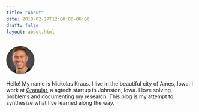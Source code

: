 ```yaml
---
title: "About"
date: 2018-02-27T12:00:00-06:00
draft: false
layout: about.html
---
```


<img src="img/picture.png" style="width: 75px; text-align:center margin: 10px 10px"/>

Hello! My name is Nickolas Kraus. I live in the beautiful city of Ames, Iowa. I work at [Granular](https://granular.ag/), a agtech startup in Johnston, Iowa. I love solving problems and documenting my research. This blog is my attempt to synthesize what I've learned along the way.
